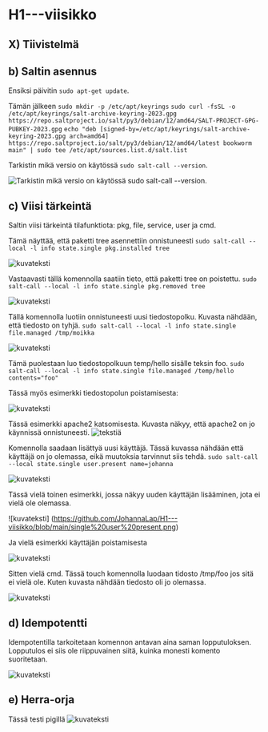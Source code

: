 # H1---viisikko
## X) Tiivistelmä

## b) Saltin asennus
Ensiksi päivitin  `sudo apt-get update`.

Tämän jälkeen 
`sudo mkdir -p /etc/apt/keyrings`
`sudo curl -fsSL -o /etc/apt/keyrings/salt-archive-keyring-2023.gpg https://repo.saltproject.io/salt/py3/debian/12/amd64/SALT-PROJECT-GPG-PUBKEY-2023.gpg`
`echo "deb [signed-by=/etc/apt/keyrings/salt-archive-keyring-2023.gpg arch=amd64] https://repo.saltproject.io/salt/py3/debian/12/amd64/latest bookworm main" | sudo tee /etc/apt/sources.list.d/salt.list`

Tarkistin mikä versio on käytössä `sudo salt-call --version`.

![Tarkistin mikä versio on käytössä `sudo salt-call --version`.](https://github.com/JohannaLap/H1---viisikko/blob/5bac7a744ed3abbeaca270ce3e7ea78e603e10e1/salt%20call%20version.png)

## c) Viisi tärkeintä
Saltin viisi tärkeintä tilafunktiota: pkg, file, service, user ja cmd.

Tämä näyttää, että paketti tree asennettiin onnistuneesti
`sudo salt-call --local -l info state.single pkg.installed tree` 

![kuvateksti](https://github.com/JohannaLap/H1---viisikko/blob/main/pkg.installed.png)

Vastaavasti tällä komennolla saatiin tieto, että paketti tree on poistettu.
`sudo salt-call --local -l info state.single pkg.removed tree`
 
![kuvateksti](https://github.com/JohannaLap/H1---viisikko/blob/main/pkg.removed.png)

Tällä komennolla luotiin onnistuneesti uusi tiedostopolku. Kuvasta nähdään, että tiedosto on tyhjä. 
`sudo salt-call --local -l info state.single file.managed /tmp/moikka`

![kuvateksti](https://github.com/JohannaLap/H1---viisikko/blob/main/filemanaged.png)

Tämä puolestaan luo tiedostopolkuun temp/hello sisälle teksin foo.
`sudo salt-call --local -l info state.single file.managed /temp/hello contents="foo" `


Tässä myös esimerkki tiedostopolun poistamisesta: 

![kuvateksti](https://github.com/JohannaLap/H1---viisikko/blob/main/file%20managed%20absent.png)

Tässä esimerkki apache2 katsomisesta. Kuvasta näkyy, että apache2 on jo käynnissä onnistuneesti.
![tekstiä](https://github.com/JohannaLap/H1---viisikko/blob/main/Apache%20running.png)

Komennolla saadaan lisättyä uusi käyttäjä. Tässä kuvassa nähdään että käyttäjä on jo olemassa, eikä muutoksia tarvinnut siis tehdä. 
`sudo salt-call --local state.single user.present name=johanna`


![kuvateksti](https://github.com/JohannaLap/H1---viisikko/blob/main/user%20present.png)

Tässä vielä toinen esimerkki, jossa näkyy uuden käyttäjän lisääminen, jota ei vielä ole olemassa.

![kuvateksti] (https://github.com/JohannaLap/H1---viisikko/blob/main/single%20user%20present.png)

Ja vielä esimerkki käyttäjän poistamisesta

![kuvateksti](https://github.com/JohannaLap/H1---viisikko/blob/main/user%20absent.png)

Sitten vielä cmd. Tässä touch komennolla luodaan tidosto /tmp/foo jos sitä ei vielä ole. Kuten kuvasta nähdään tiedosto oli jo olemassa.

![kuvateksti](https://github.com/JohannaLap/H1---viisikko/blob/1e333f1eed6ab3b361cda1def620e44b0d0b36c2/cmd%20run.png)

## d) Idempotentti
Idempotentilla tarkoitetaan komennon antavan aina saman lopputuloksen. Lopputulos ei siis ole riippuvainen siitä, kuinka monesti komento suoritetaan. 

![kuvateksti](https://github.com/JohannaLap/H1---viisikko/blob/main/idempotentti.png)

## e) Herra-orja
Tässä testi pigillä
![kuvateksti](https://github.com/JohannaLap/H1---viisikko/blob/main/yhteystestiping.png)

